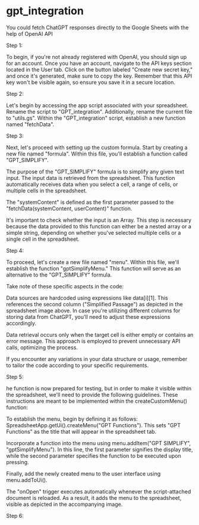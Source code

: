 # gpt_integration

You could fetch ChatGPT responses directly to the Google Sheets with the help of OpenAI API

Step 1:

To begin, if you're not already registered with OpenAI, you should sign up for an account. Once you have an account, navigate to the API keys section located in the User tab.
Click on the button labeled "Create new secret key," and once it's generated, make sure to copy the key. Remember that this API key won't be visible again, so ensure you save it in a secure location.

Step 2:

Let's begin by accessing the app script associated with your spreadsheet. Rename the script to "GPT_integration". Additionally, rename the current file to "utils.gs". Within the "GPT_integration" script, establish a new function named "fetchData".

Step 3:

Next, let's proceed with setting up the custom formula. Start by creating a new file named "formula". Within this file, you'll establish a function called "GPT_SIMPLIFY".

The purpose of the "GPT_SIMPLIFY" formula is to simplify any given text input. The input data is retrieved from the spreadsheet. This function automatically receives data when you select a cell, a range of cells, or multiple cells in the spreadsheet.

The "systemContent" is defined as the first parameter passed to the "fetchData(systemContent, userContent)" function.

It's important to check whether the input is an Array. This step is necessary because the data provided to this function can either be a nested array or a simple string, depending on whether you've selected multiple cells or a single cell in the spreadsheet.


Step 4:

To proceed, let's create a new file named "menu". Within this file, we'll establish the function "gptSimplifyMenu." This function will serve as an alternative to the "GPT_SIMPLIFY" formula.

Take note of these specific aspects in the code:

Data sources are hardcoded using expressions like data[i][1]. This references the second column ("Simplified Passage") as depicted in the spreadsheet image above. In case you're utilizing different columns for storing data from ChatGPT, you'll need to adjust these expressions accordingly.

Data retrieval occurs only when the target cell is either empty or contains an error message. This approach is employed to prevent unnecessary API calls, optimizing the process.

If you encounter any variations in your data structure or usage, remember to tailor the code according to your specific requirements.

Step 5:

he function is now prepared for testing, but in order to make it visible within the spreadsheet, we'll need to provide the following guidelines. These instructions are meant to be implemented within the createCustomMenu() function:

To establish the menu, begin by defining it as follows: SpreadsheetApp.getUi().createMenu("GPT Functions"). This sets "GPT Functions" as the title that will appear in the spreadsheet tab.

Incorporate a function into the menu using menu.addItem("GPT SIMPLIFY", "gptSimplifyMenu"). In this line, the first parameter signifies the display title, while the second parameter specifies the function to be executed upon pressing.

Finally, add the newly created menu to the user interface using menu.addToUi().

The "onOpen" trigger executes automatically whenever the script-attached document is reloaded. As a result, it adds the menu to the spreadsheet, visible as depicted in the accompanying image.

Step 6:












